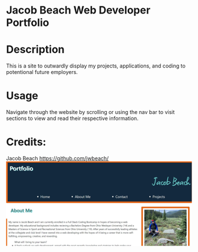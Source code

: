 # Jacob Beach Web Developer Portfolio
# Description
This is a site to outwardly display my projects, applications, and coding to potentional future employers. 
# Usage
Navigate through the website by scrolling or using the nav bar to visit sections to view and read their respective information. 
# Credits:
Jacob Beach https://github.com/jwbeach/
![plot](./assets/images/appScreenshot.jpg)